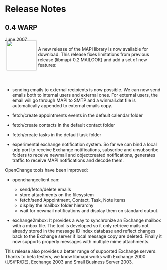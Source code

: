# Release Notes #

<div class="news">
  <h2>0.4 WARP</h2>
  <div class="date">June 2007</div>

<img border="0" width="96" height="96" style="border: 0pt none; margin: -5px 5px 5px; float: left;" alt="" src="/images/icon_openchange_logo.png" />

A new release of the MAPI library is now available for download. This
release fixes limitations from previous release (libmapi-0.2 MAILOOK)
and add a set of new features:

<br/><br/>

- sending emails to external recipients is now possible. We can now
send emails both to internal users and external ones. For external
users, the email will go through MAPI to SMTP and a winmail.dat file
is automatically appended to external emails copy.

- fetch/create appointments events in the default calendar folder
- fetch/create contacts in the default contact folder
- fetch/create tasks in the default task folder

- experimental exchange notification system. So far we can bind a
local udp port to receive Exchange notifications, subscribe and
unsubscribe folders to receive newmail and objectcreated
notifications, generates traffic to receive MAPI notifications and
decode them.

OpenChange tools have been improved:

- openchangeclient can:
    - send/fetch/delete emails
    - store attachments on the filesystem
    - fetch/send Appointment, Contact, Task, Note items
    - display the mailbox folder hierarchy
    - wait for newmail notifications and display them on standard
	output.

- exchange2mbox: It provides a way to synchronize an Exchange mailbox
with a mbox file. The tool is developed so it only retrieve mails not
already stored in the message ID index database and reflect changes
back to the Exchange server if local message copy are deleted. Finally
it now supports properly messages with multiple mime attachments.

This release also provides a better range of supported Exchange
servers. Thanks to beta testers, we know libmapi works with Exchange
2000 (US/FR/DE), Exchange 2003 and Small Business Server 2003.

</div>
